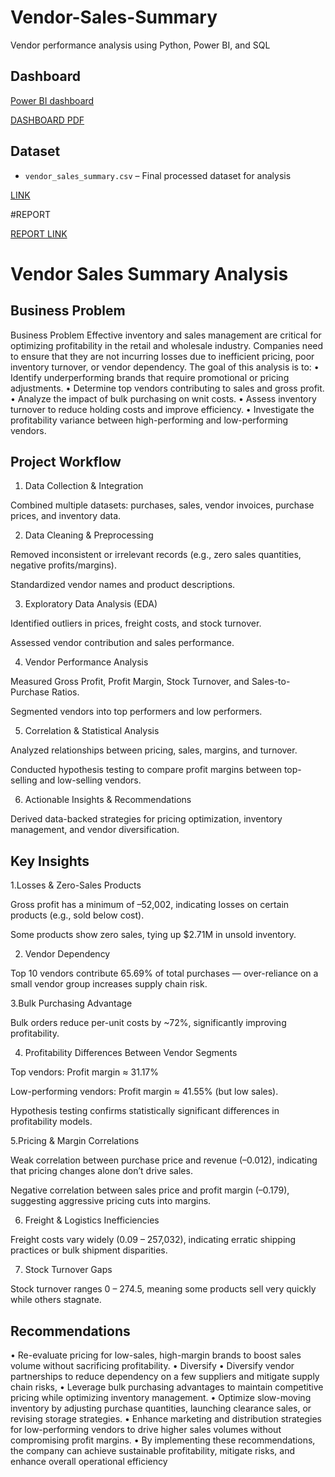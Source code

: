 # Vendor-Sales-Summary
Vendor performance analysis using Python, Power BI, and SQL

## Dashboard

[Power BI dashboard](https://drive.google.com/file/d/1Rwdx3EMwJHD_2IxDLvlZ6Z7xy-sfWL6j/view?usp=sharing)

[DASHBOARD PDF](https://drive.google.com/file/d/1c4N_bqLmh0rL4J8pTm9oulegKOOU07H7/view?usp=sharing)

## Dataset

- `vendor_sales_summary.csv` – Final processed dataset for analysis

[LINK](https://drive.google.com/file/d/1Ezu1uxLJZTXoh5iu5s9cLuLy7Xn6Rmup/view?usp=sharing)


#REPORT

[REPORT LINK](https://drive.google.com/file/d/1z5KsJbD5laBcCtfjLOTn1eW0IrTJMEHz/view?usp=drive_link)


# Vendor Sales Summary Analysis

## Business Problem
Business Problem
Effective inventory and sales management are critical for optimizing profitability in the retail and wholesale industry. Companies need to ensure that they are not incurring losses due to inefficient pricing, poor inventory turnover, or vendor dependency. The goal of this analysis is to:
• Identify underperforming brands that require promotional or pricing adjustments.
• Determine top vendors contributing to sales and gross profit.
• Analyze the impact of bulk purchasing on wnit costs.
• Assess inventory turnover to reduce holding costs and improve efficiency.
• Investigate the profitability variance between high-performing and low-performing vendors.


## Project Workflow
1. Data Collection & Integration

Combined multiple datasets: purchases, sales, vendor invoices, purchase prices, and inventory data.

2. Data Cleaning & Preprocessing

Removed inconsistent or irrelevant records (e.g., zero sales quantities, negative profits/margins).

Standardized vendor names and product descriptions.

3. Exploratory Data Analysis (EDA)

Identified outliers in prices, freight costs, and stock turnover.

Assessed vendor contribution and sales performance.

4. Vendor Performance Analysis

Measured Gross Profit, Profit Margin, Stock Turnover, and Sales-to-Purchase Ratios.

Segmented vendors into top performers and low performers.

5. Correlation & Statistical Analysis

Analyzed relationships between pricing, sales, margins, and turnover.

Conducted hypothesis testing to compare profit margins between top-selling and low-selling vendors.

6. Actionable Insights & Recommendations

Derived data-backed strategies for pricing optimization, inventory management, and vendor diversification.


## Key Insights
1.Losses & Zero-Sales Products

Gross profit has a minimum of –52,002, indicating losses on certain products (e.g., sold below cost).

Some products show zero sales, tying up $2.71M in unsold inventory.

2. Vendor Dependency

Top 10 vendors contribute 65.69% of total purchases — over-reliance on a small vendor group increases supply chain risk.

3.Bulk Purchasing Advantage

Bulk orders reduce per-unit costs by ~72%, significantly improving profitability.

4. Profitability Differences Between Vendor Segments

Top vendors: Profit margin ≈ 31.17%

Low-performing vendors: Profit margin ≈ 41.55% (but low sales).

Hypothesis testing confirms statistically significant differences in profitability models.

5.Pricing & Margin Correlations

Weak correlation between purchase price and revenue (–0.012), indicating that pricing changes alone don’t drive sales.

Negative correlation between sales price and profit margin (–0.179), suggesting aggressive pricing cuts into margins.

6. Freight & Logistics Inefficiencies

Freight costs vary widely (0.09 – 257,032), indicating erratic shipping practices or bulk shipment disparities.

7. Stock Turnover Gaps

Stock turnover ranges 0 – 274.5, meaning some products sell very quickly while others stagnate.

## Recommendations
• Re-evaluate pricing for low-sales, high-margin brands to boost sales volume without sacrificing profitability.
• Diversify
• Diversify vendor partnerships to reduce dependency on a few suppliers and mitigate supply chain risks,
• Leverage bulk purchasing advantages to maintain competitive pricing while optimizing inventory management.
• Optimize slow-moving inventory by adjusting purchase quantities, launching clearance sales, or revising storage strategies.
• Enhance marketing and distribution strategies for low-performing vendors to drive higher sales volumes without compromising profit margins.
• By implementing these recommendations, the company can achieve sustainable profitability, mitigate risks, and enhance overall operational efficiency


